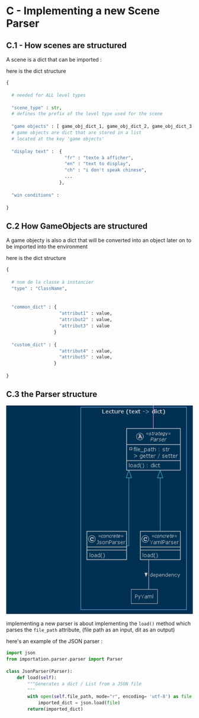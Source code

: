 
# C - Implementing a new Scene Parser

## C.1 - How scenes are structured

A scene is a dict that can be imported :

here is the dict structure

```python
{

  # needed for ALL level types

  "scene_type" : str,
  # defines the prefix of the level type used for the scene

  "game objects" : [ game_obj_dict_1, game_obj_dict_2, game_obj_dict_3, ... ],
  # game objects are dict that are stored in a list
  # located at the key 'game objects'

  "display text" :  {
                      "fr" : "texte à afficher",
                      "en" : "text to display",
                      "ch" : "i don't speak chinese",
                      ...
                    },

  "win conditions" : 

}
```


## C.2 How GameObjects are structured

A game objecty is also a dict that will be converted into an object later on to be imported into the environment

here is the dict structure

```python
{

  # nom de la classe à instancier
  "type" : "ClassName",


  "common_dict" : {
                    "attribut1" : value,
                    "attribut2" : value,
                    "attribut3" : value
                  }

  "custom_dict" : {
                    "attribut4" : value,
                    "attribut5" : value,
                  }

}
```

## C.3 the Parser structure

![](/out/parser_structure_uml.png)

implementing a new parser is about implementing the `load()` method which parses the `file_path` attribute, (file path as an input, dit as an output)

here's an example of the JSON parser :

```python
import json
from importation.parser.parser import Parser

class JsonParser(Parser):
    def load(self):
        """Generates a dict / List from a JSON file
        """
        with open(self.file_path, mode="r", encoding= 'utf-8') as file :
            imported_dict = json.load(file)
        return(imported_dict)
```